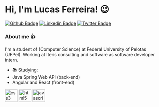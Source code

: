 # Hi, I'm Lucas Ferreira! 😉

[![Github Badge](https://img.shields.io/badge/-Github-000?style=flat-square&logo=Github&logoColor=white&link=https://github.com/fagnerpsantos)](https://github.com/lcsferreira)
[![Linkedin Badge](https://img.shields.io/badge/-LinkedIn-blue?style=flat-square&logo=Linkedin&logoColor=white&link=https://www.linkedin.com/in/fagnerpsantos/)](https://www.linkedin.com/in/lucas-ferreira-2001/)
[![Twitter Badge](https://img.shields.io/badge/-Twitter-1ca0f1?style=flat-square&labelColor=1ca0f1&logo=twitter&logoColor=white&link=https://twitter.com/fagnerpsantos)](https://twitter.com/Ls_oFerreira)

### About me 👍

I'm a student of {Computer Science} at Federal University of Pelotas (UFPel).
</break>
Working at Iteris consulting and software as software developer intern.

- 📚 Studying: 
- Java Spring Web API (back-end)
- Angular and React (front-end)
<p align="left"> 
    <img src="https://www.clipartmax.com/png/middle/354-3543373_spring-framework-logo-svg-png-download-java-spring.png" alt="css3" width="40" height="40"/>
    <img src="https://e7.pngegg.com/pngimages/14/568/png-clipart-angularjs-logo-javascript-security-token-angle-triangle.png" alt="html5" width="40" height="40"/>
    <img src="https://w7.pngwing.com/pngs/452/495/png-transparent-react-javascript-angularjs-ionic-github-text-logo-symmetry-thumbnail.png" alt="javascript" width="40" height="40"/>
</p>
